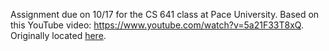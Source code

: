 Assignment due on 10/17 for the CS 641 class at Pace University. Based on this YouTube video: https://www.youtube.com/watch?v=5a21F33T8xQ. Originally located [here](https://github.com/onstop4/Pace_CS641_Test_Auth_App).